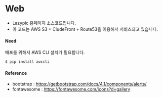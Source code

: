 # Web
- Lazypic 홈페이지 소스코드입니다.
- 이 코드는 AWS S3 + CludeFront + Route53을 이용해서 서비스되고 있습니다.

#### Need
배포를 위해서 AWS CLI 설치가 필요합니다.

```bash
$ pip install awscli
```

#### Reference
- bootstrap : https://getbootstrap.com/docs/4.1/components/alerts/
- fontawesome : https://fontawesome.com/icons?d=gallery
